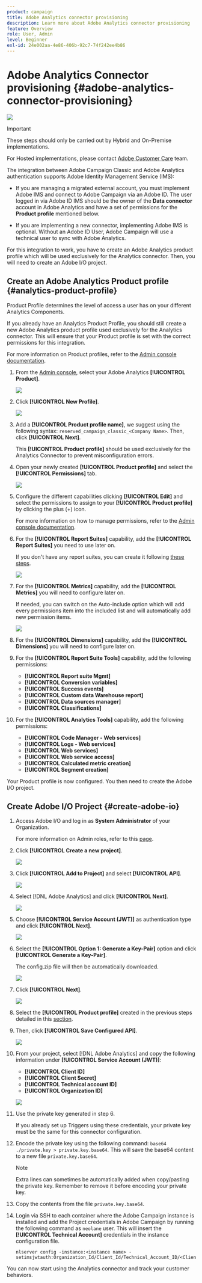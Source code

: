 ```yaml
---
product: campaign
title: Adobe Analytics connector provisioning
description: Learn more about Adobe Analytics connector provisioning
feature: Overview
role: User, Admin
level: Beginner
exl-id: 24e002aa-4e86-406b-92c7-74f242ee4b86
---
```

# Adobe Analytics Connector provisioning {#adobe-analytics-connector-provisioning}

![](../../assets/v7-only.svg)

>[!IMPORTANT]
>
> These steps should only be carried out by Hybrid and On-Premise implementations.
>
>For Hosted implementations, please contact [Adobe Customer Care](https://helpx.adobe.com/enterprise/admin-guide.html/enterprise/using/support-for-experience-cloud.ug.html) team. 

The integration between Adobe Campaign Classic and Adobe Analytics authentication supports Adobe Identity Management Service (IMS):

* If you are managing a migrated external account, you must implement Adobe IMS and connect to Adobe Campaign via an Adobe ID. The user logged in via Adobe ID IMS should be the owner of the **Data connector** account in Adobe Analytics and have a set of permissions for the **Product profile** mentioned below.

* If you are implementing a new connector, implementing Adobe IMS is optional. Without an Adobe ID User, Adobe Campaign will use a technical user to sync with Adobe Analytics.

For this integration to work, you have to create an Adobe Analytics product profile which will be used exclusively for the Analytics connector. Then, you will need to create an Adobe I/O project.

## Create an Adobe Analytics Product profile {#analytics-product-profile}

Product Profile determines the level of access a user has on your different Analytics Components.

If you already have an Analytics Product Profile, you should still create a new Adobe Analytics product profile used exclusively for the Analytics connector. This will ensure that your Product profile is set with the correct permissions for this integration. 

For more information on Product profiles, refer to the [Admin console documentation](https://helpx.adobe.com/mt/enterprise/admin-guide.html).

1. From the [Admin console](https://adminconsole.adobe.com/), select your Adobe Analytics **[!UICONTROL Product]**.

    ![](assets/do-not-localize/triggers_1.png)

1. Click **[!UICONTROL New Profile]**.

    ![](assets/do-not-localize/triggers_2.png)

1. Add a **[!UICONTROL Product profile name]**, we suggest using the following syntax: `reserved_campaign_classic_<Company Name>`. Then, click **[!UICONTROL Next]**.
   
   This **[!UICONTROL Product profile]** should be used exclusively for the Analytics Connector to prevent misconfiguration errors.

1. Open your newly created **[!UICONTROL Product profile]** and select the **[!UICONTROL Permissions]** tab.

    ![](assets/do-not-localize/triggers_3.png)

1. Configure the different capabilities clicking **[!UICONTROL Edit]** and select the permissions to assign to your **[!UICONTROL Product profile]** by clicking the plus (+) icon. 

   For more information on how to manage permissions, refer to the [Admin console documentation](https://helpx.adobe.com/mt/enterprise/using/manage-permissions-and-roles.html).

1. For the **[!UICONTROL Report Suites]** capability, add the **[!UICONTROL Report Suites]** you need to use later on.
      
      If you don't have any report suites, you can create it following [these steps](../../platform/using/adobe-analytics-connector.md#report-suite-analytics).

    ![](assets/do-not-localize/triggers_4.png)

1. For the **[!UICONTROL Metrics]** capability, add the **[!UICONTROL Metrics]** you will need to configure later on. 

    If needed, you can switch on the Auto-include option which will add every permissions item into the included list and will automatically add new permission items.

    ![](assets/do-not-localize/triggers_13.png)

1. For the **[!UICONTROL Dimensions]** capability, add the **[!UICONTROL Dimensions]** you will need to configure later on.

1. For the **[!UICONTROL Report Suite Tools]** capability, add the following permissions:

   * **[!UICONTROL Report suite Mgmt]**
   * **[!UICONTROL Conversion variables]**
   * **[!UICONTROL Success events]**
   * **[!UICONTROL Custom data Warehouse report]**
   * **[!UICONTROL Data sources manager]**
   * **[!UICONTROL Classifications]**

1. For the **[!UICONTROL Analytics Tools]** capability, add the following permissions:

   * **[!UICONTROL Code Manager - Web services]**
   * **[!UICONTROL Logs - Web services]**
   * **[!UICONTROL Web services]**
   * **[!UICONTROL Web service access]**
   * **[!UICONTROL Calculated metric creation]**
   * **[!UICONTROL Segment creation]**

Your Product profile is now configured. You then need to create the Adobe I/O project.

## Create Adobe I/O Project {#create-adobe-io}

1. Access Adobe I/O and log in as **System Administrator** of your Organization.
   
   For more information on Admin roles, refer to this [page](https://helpx.adobe.com/enterprise/using/admin-roles.html).
   
1. Click **[!UICONTROL Create a new project]**.

    ![](assets/do-not-localize/triggers_5.png)

1. Click **[!UICONTROL Add to Project]** and select **[!UICONTROL API]**.

    ![](assets/do-not-localize/triggers_6.png)

1. Select [!DNL Adobe Analytics] and click **[!UICONTROL Next]**.

    ![](assets/do-not-localize/triggers_7.png)

1. Choose **[!UICONTROL Service Account (JWT)]** as authentication type and click **[!UICONTROL Next]**.

    ![](assets/do-not-localize/triggers_8.png)

1. Select the **[!UICONTROL Option 1: Generate a Key-Pair]** option and click **[!UICONTROL Generate a Key-Pair]**.

   The config.zip file will then be automatically downloaded.

    ![](assets/do-not-localize/triggers_9.png)

1. Click **[!UICONTROL Next]**. 

    ![](assets/do-not-localize/triggers_10.png)

1. Select the **[!UICONTROL Product profile]** created in the previous steps detailed in this [section](#analytics-product-profile).

1. Then, click **[!UICONTROL Save Configured API]**.

    ![](assets/do-not-localize/triggers_11.png)

1. From your project, select [!DNL Adobe Analytics] and copy the following information under **[!UICONTROL Service Account (JWT)]**:

   * **[!UICONTROL Client ID]**
   * **[!UICONTROL Client Secret]**
   * **[!UICONTROL Technical account ID]**
   * **[!UICONTROL Organization ID]**

    ![](assets/do-not-localize/triggers_12.png)

1. Use the private key generated in step 6. 
    
    If you already set up Triggers using these credentials, your private key must be the same for this connector configuration.

1. Encode the private key using the following command: `base64 ./private.key > private.key.base64`. This will save the base64 content to a new file `private.key.base64`.

    >[!NOTE]
    >
    >Extra lines can sometimes be automatically added when copy/pasting the private key. Remember to remove it before encoding your private key.

1. Copy the contents from the file `private.key.base64`.

1. Login via SSH to each container where the Adobe Campaign instance is installed and add the Project credentials in Adobe Campaign by running the following command as `neolane` user. This will insert the **[!UICONTROL Technical Account]** credentials in the instance configuration file.

    ```
    nlserver config -instance:<instance name> -setimsjwtauth:Organization_Id/Client_Id/Technical_Account_ID/<Client_Secret>/<Base64_encoded_Private_Key>
    ```

You can now start using the Analytics connector and track your customer behaviors.
